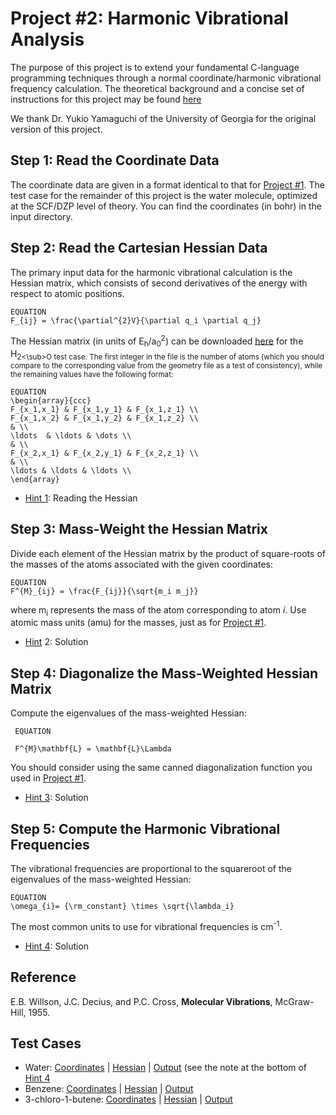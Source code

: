# Project #2: Harmonic Vibrational Analysis

The purpose of this project is to extend your fundamental C-language programming techniques through a normal coordinate/harmonic vibrational frequency calculation. The theoretical background and a concise set of instructions for this project may be found [here](./project2-instructions.pdf)

We thank Dr. Yukio Yamaguchi of the University of Georgia for the original version of this project.

## Step 1: Read the Coordinate Data

The coordinate data are given in a format identical to that for [Project #1](../Project%2301). The test case
for the remainder of this project is the water molecule, optimized at the SCF/DZP level of theory. You can find the coordinates (in bohr) in the input directory.

## Step 2: Read the Cartesian Hessian Data

The primary input data for the harmonic vibrational calculation is the Hessian matrix,
which consists of second derivatives of the energy with respect to atomic positions.

```
EQUATION
F_{ij} = \frac{\partial^{2}V}{\partial q_i \partial q_j}
```
The Hessian matrix (in units of E<sub>h</sub>/a<sub>0</sub><sup>2</sup>) can be downloaded [here](./input/h2o_hessian.txt) for the H<sub>2<\sub>O test case. 
The first integer in the file is the number of atoms (which you should compare to the corresponding value from the geometry file as a test of consistency), 
while the remaining values have the following format:

```
EQUATION
\begin{array}{ccc}
F_{x_1,x_1} & F_{x_1,y_1} & F_{x_1,z_1} \\
F_{x_1,x_2} & F_{x_1,y_2} & F_{x_1,z_2} \\
& \\
\ldots  & \ldots & \dots \\
& \\
F_{x_2,x_1} & F_{x_2,y_1} & F_{x_2,z_1} \\
& \\
\ldots & \ldots & \ldots \\
\end{array}
```

 * [Hint 1](./hints/hint2-1.md): Reading the Hessian

## Step 3: Mass-Weight the Hessian Matrix

Divide each element of the Hessian matrix by the product of square-roots of the masses of the atoms associated with the given coordinates:

```
EQUATION
F^{M}_{ij} = \frac{F_{ij}}{\sqrt{m_i m_j}}

```
where m<sub>i</sub> represents the mass of the atom corresponding to atom *i*. Use atomic mass units (amu) for the masses, just as 
for [Project #1](../Project%2301).

 * [Hint](./hints/hint2-2.md) 2: Solution

## Step 4: Diagonalize the Mass-Weighted Hessian Matrix

Compute the eigenvalues of the mass-weighted Hessian:

```
 EQUATION

 F^{M}\mathbf{L} = \mathbf{L}\Lambda
```

You should consider using the same canned diagonalization function 
you used in [Project #1](../Project%2301).

 * [Hint 3](./hints/hint2-3.md): Solution

## Step 5: Compute the Harmonic Vibrational Frequencies

The vibrational frequencies are proportional to the squareroot of the eigenvalues of the mass-weighted Hessian:

```
EQUATION
\omega_{i}= {\rm_constant} \times \sqrt{\lambda_i}
```

The most common units to use for vibrational frequencies is cm<sup>-1</sup>.

 * [Hint 4](./hints/hint2-4.md): Solution

## Reference
E.B. Willson, J.C. Decius, and P.C. Cross, __Molecular Vibrations__, McGraw-Hill, 1955.

## Test Cases

 * Water: [Coordinates](./input/h2o_geom.txt) 
 | [Hessian](./input/h2o_hessian.txt) 
 | [Output](./output/h2o_vib_out.txt) (see the note at the bottom of [Hint 4](./hints/hint4.md)
 * Benzene: [Coordinates](./input/benzene_geom.txt) 
 | [Hessian](./input/benzene_hessian.txt) 
 | [Output](./output/benzene_vib_out.txt)
 * 3-chloro-1-butene: [Coordinates](./input/3c1b_geom.txt) 
 | [Hessian](./input/3c1b_hessian.txt) 
 | [Output](./input/3c1b_vib_out.txt)
